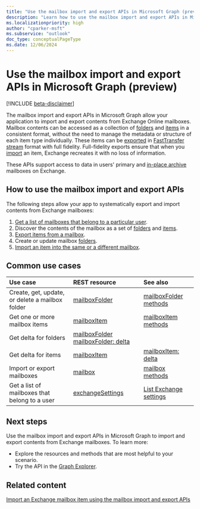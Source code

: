 ```yaml
---
title: "Use the mailbox import and export APIs in Microsoft Graph (preview)"
description: "Learn how to use the mailbox import and export APIs in Microsoft Graph to import and export contents from Exchange Online mailboxes."
ms.localizationpriority: high
author: "cparker-msft"
ms.subservice: "outlook"
doc_type: conceptualPageType
ms.date: 12/06/2024
---
```


# Use the mailbox import and export APIs in Microsoft Graph (preview)

[!INCLUDE [beta-disclaimer](../../includes/beta-disclaimer.md)]

The mailbox import and export APIs in Microsoft Graph allow your application to import and export contents from Exchange Online mailboxes. Mailbox contents can be accessed as a collection of [folders](./mailboxfolder.md) and [items](./mailboxitem.md) in a consistent format, without the need to manage the metadata or structure of each item type individually. These items can be [exported](../api/mailbox-exportitems.md) in [FastTransfer stream](/openspecs/exchange_server_protocols/ms-oxcfxics/a2648823-0a98-43ee-98e8-590e4f7bcbbe) format with full fidelity. Full-fidelity exports ensure that when you [import](../api/mailbox-createimportsession.md) an item, Exchange recreates it with no loss of information.

These APIs support access to data in users' primary and [in-place archive](/exchange/clients-and-mobile-in-exchange-online/archive-client-and-compliance-&-security-feature-details?tabs=Archive-features#archive-mailbox) mailboxes on Exchange.

## How to use the mailbox import and export APIs

The following steps allow your app to systematically export and import contents from Exchange mailboxes:

1. [Get a list of mailboxes that belong to a particular user](../api/usersettings-list-exchange.md).
2. Discover the contents of the mailbox as a set of [folders](./mailboxfolder.md) and [items](./mailboxitem.md).
3. [Export items from a mailbox](../api/mailbox-exportitems.md).
4. Create or update mailbox [folders](./mailboxfolder.md).
5. [Import an item into the same or a different mailbox](../api/mailbox-createimportsession.md).

## Common use cases

| Use case                                             | REST resource                                                                  | See also                                 |
| :----------------------------------------------------| :---------------------------------------------------------------------------- | :----------------------------------------|
| Create, get, update, or delete a mailbox folder      | [mailboxFolder](../resources/mailboxfolder.md)               | [mailboxFolder methods](../resources/mailboxfolder.md#methods)     |
| Get one or more mailbox items                        | [mailboxItem](../resources/mailboxitem.md) | [mailboxItem methods](../resources/mailboxitem.md#methods) |
| Get delta for folders                                | [mailboxFolder](../resources/mailboxfolder.md)  [mailboxFolder: delta](../api/mailboxfolder-delta.md) |
| Get delta for items                                  | [mailboxItem](../resources/mailboxitem.md) | [mailboxItem: delta](../api/mailboxitem-delta.md) |
| Import or export mailboxes                           | [mailbox](../resources/mailbox.md) | [mailbox methods](../resources/mailboxitem.md#methods) |
| Get a list of mailboxes that belong to a user        | [exchangeSettings](../resources/exchangesettings.md) | [List Exchange settings](../api/usersettings-list-exchange.md) |

## Next steps

Use the mailbox import and export APIs in Microsoft Graph to import and export contents from Exchange mailboxes. To learn more:

- Explore the resources and methods that are most helpful to your scenario.
- Try the API in the [Graph Explorer](https://developer.microsoft.com/graph/graph-explorer).

## Related content

[Import an Exchange mailbox item using the mailbox import and export APIs](/graph/import-exchange-mailbox-item)